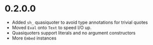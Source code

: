 0.2.0.0
=======

  * Added `sh_` quasiquoter to avoid type annotations for trivial quotes
  * Moved `Eval` onto `Text` to speed I/O up.
  * Quasiquoters support literals and no argument constructors
  * More `Embed` instances
